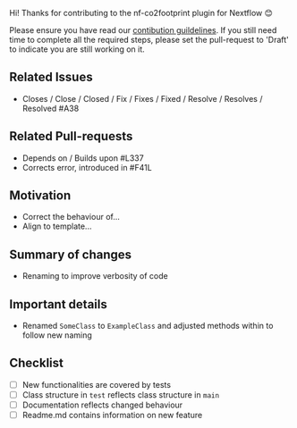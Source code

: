Hi! Thanks for contributing to the nf-co2footprint plugin for Nextflow 😊

Please ensure you have read our [contibution guildelines](https://github.com/nextflow-io/nf-co2footprint/CONTRIBUTING.md).
If you still need time to complete all the required steps, please set the pull-request to 'Draft' to indicate you are still working on it. 

## Related Issues
- Closes / Close / Closed / Fix / Fixes / Fixed / Resolve / Resolves / Resolved #A38

## Related Pull-requests
- Depends on / Builds upon #L337
- Corrects error, introduced in #F41L

## Motivation
- Correct the behaviour of...
- Align to template...

## Summary of changes
- Renaming to improve verbosity of code

## Important details
- Renamed `SomeClass` to `ExampleClass` and adjusted methods within to follow new naming

## Checklist
- [ ] New functionalities are covered by tests
- [ ] Class structure in `test` reflects class structure in `main`
- [ ] Documentation reflects changed behaviour
- [ ] Readme.md contains information on new feature